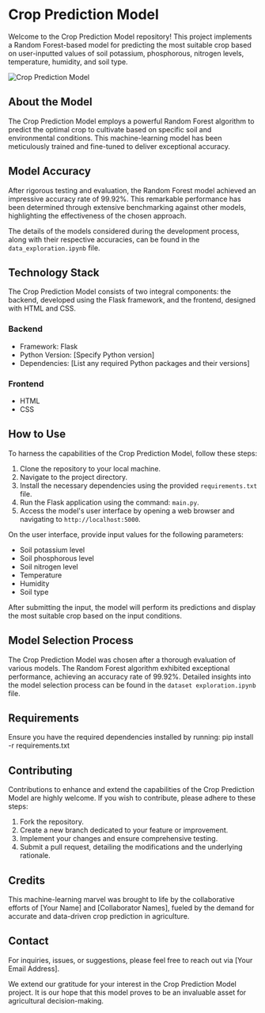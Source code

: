 # Crop Prediction Model

Welcome to the Crop Prediction Model repository! This project implements a Random Forest-based model for predicting the most suitable crop based on user-inputted values of soil potassium, phosphorous, nitrogen levels, temperature, humidity, and soil type.

![Crop Prediction Model](/path/to/your/image.png)

## About the Model

The Crop Prediction Model employs a powerful Random Forest algorithm to predict the optimal crop to cultivate based on specific soil and environmental conditions. This machine-learning model has been meticulously trained and fine-tuned to deliver exceptional accuracy.

## Model Accuracy

After rigorous testing and evaluation, the Random Forest model achieved an impressive accuracy rate of 99.92%. This remarkable performance has been determined through extensive benchmarking against other models, highlighting the effectiveness of the chosen approach.

The details of the models considered during the development process, along with their respective accuracies, can be found in the `data_exploration.ipynb` file.

## Technology Stack

The Crop Prediction Model consists of two integral components: the backend, developed using the Flask framework, and the frontend, designed with HTML and CSS.

### Backend
- Framework: Flask
- Python Version: [Specify Python version]
- Dependencies: [List any required Python packages and their versions]

### Frontend
- HTML
- CSS

## How to Use

To harness the capabilities of the Crop Prediction Model, follow these steps:

1. Clone the repository to your local machine.
2. Navigate to the project directory.
3. Install the necessary dependencies using the provided `requirements.txt` file.
4. Run the Flask application using the command: `main.py`.
5. Access the model's user interface by opening a web browser and navigating to `http://localhost:5000`.

On the user interface, provide input values for the following parameters:
- Soil potassium level
- Soil phosphorous level
- Soil nitrogen level
- Temperature
- Humidity
- Soil type

After submitting the input, the model will perform its predictions and display the most suitable crop based on the input conditions.

## Model Selection Process

The Crop Prediction Model was chosen after a thorough evaluation of various models. The Random Forest algorithm exhibited exceptional performance, achieving an accuracy rate of 99.92%. Detailed insights into the model selection process can be found in the `dataset exploration.ipynb` file.

## Requirements

Ensure you have the required dependencies installed by running:
pip install -r requirements.txt


## Contributing

Contributions to enhance and extend the capabilities of the Crop Prediction Model are highly welcome. If you wish to contribute, please adhere to these steps:

1. Fork the repository.
2. Create a new branch dedicated to your feature or improvement.
3. Implement your changes and ensure comprehensive testing.
4. Submit a pull request, detailing the modifications and the underlying rationale.

## Credits

This machine-learning marvel was brought to life by the collaborative efforts of [Your Name] and [Collaborator Names], fueled by the demand for accurate and data-driven crop prediction in agriculture.

## Contact

For inquiries, issues, or suggestions, please feel free to reach out via [Your Email Address].

We extend our gratitude for your interest in the Crop Prediction Model project. It is our hope that this model proves to be an invaluable asset for agricultural decision-making.
